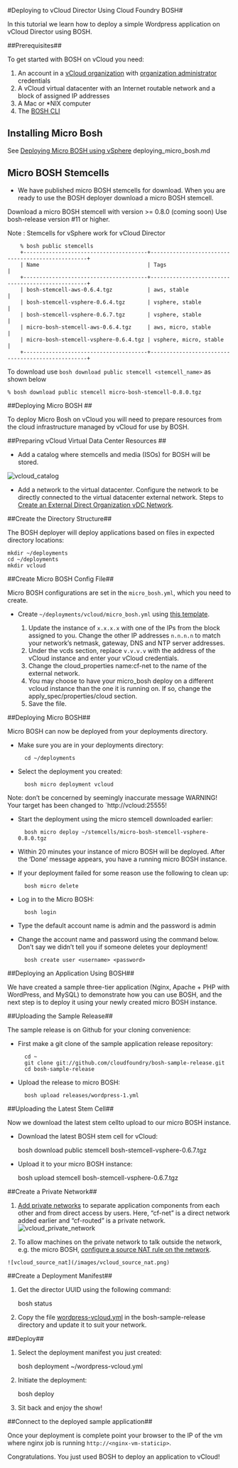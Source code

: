 #Deploying to vCloud Director Using Cloud Foundry BOSH#

In this tutorial we learn how to deploy a simple Wordpress application on vCloud
Director using BOSH.

##Prerequisites##

To get started with BOSH on vCloud you need:

1. An account in a [vCloud organization](http://pubs.vmware.com/vcd-51/topic/com.vmware.vcloud.users.doc_51/GUID-B2D21D95-B37F-4339-9887-F7788D397FD8.html) with [organization administrator](http://pubs.vmware.com/vcd-51/topic/com.vmware.vcloud.users.doc_51/GUID-5B60A9C0-612A-4A3A-9ECE-694C40272505.html) credentials
2. A vCloud virtual datacenter with an Internet routable network and a block of assigned IP addresses
3. A Mac or *NIX computer
4. The [BOSH CLI](http://docs.cloudfoundry.com/docs/running/bosh/setup/index.html)

## Installing Micro Bosh

See [Deploying Micro BOSH using vSphere](../vsphere/deploying_micro_bosh.html)
deploying_micro_bosh.md
## Micro BOSH Stemcells ##

+ We have published micro BOSH stemcells for download. When you are ready to use
the BOSH deployer download a micro BOSH stemcell.

Download a micro BOSH stemcell with version >= 0.8.0 (coming soon)  Use bosh-release version #11 or higher.

Note :  Stemcells for vSphere work for vCloud Director


		% bosh public stemcells
		+---------------------------------------+--------------------------------------------------+
		| Name 	                                | Tags                                             |
		+---------------------------------------+--------------------------------------------------+
		| bosh-stemcell-aws-0.6.4.tgz           | aws, stable                                      |
		| bosh-stemcell-vsphere-0.6.4.tgz       | vsphere, stable                                  |
		| bosh-stemcell-vsphere-0.6.7.tgz       | vsphere, stable                                  |
		| micro-bosh-stemcell-aws-0.6.4.tgz     | aws, micro, stable                               |
		| micro-bosh-stemcell-vsphere-0.6.4.tgz	| vsphere, micro, stable                           |
		+---------------------------------------+--------------------------------------------------+

To download use `bosh download public stemcell <stemcell_name>` as shown below

	% bosh download public stemcell micro-bosh-stemcell-0.8.0.tgz

##Deploying Micro BOSH ##

To deploy Micro Bosh on vCloud you will need to prepare resources from the cloud infrastructure managed by vCloud for use by BOSH.

##Preparing vCloud Virtual Data Center Resources ##

+ Add a catalog where stemcells and media (ISOs) for BOSH will be stored.

![vcloud_catalog](/images/vcloud_catalog.png)

+ Add a network to the virtual datacenter. Configure the network to be directly connected to the virtual datacenter external network.  Steps to [Create an External Direct Organization vDC Network](http://pubs.vmware.com/vcd-51/topic/com.vmware.vcloud.admin.doc_51/GUID-E8A80C28-6C16-4E83-828C-0510DA3B00F8.html).

##Create the Directory Structure##

The BOSH deployer will deploy applications based on files in expected directory locations:

	mkdir ~/deployments
	cd ~/deployments
	mkdir vcloud

##Create Micro BOSH Config File##

Micro BOSH configurations are set in the `micro_bosh.yml`, which you need to create.

+ Create `~/deployments/vcloud/micro_bosh.yml` using [this template](micro_bosh-vcloud.yml).

   1. Update the instance of `x.x.x.x` with one of the IPs from the block assigned to you. Change the other IP addresses `n.n.n.n`  to match your network’s netmask, gateway, DNS and NTP server addresses.
   2. Under the vcds section, replace `v.v.v.v` with the address of the vCloud instance and enter your vCloud credentials.
   3. Change the cloud_properties name:cf-net to the name of the external network.
   4. You may choose to have your micro\_bosh deploy on a different vcloud instance than the one it is running on. If so, change the apply\_spec/properties/cloud section.
   5. Save the file.

##Deploying Micro BOSH##

Micro BOSH can now be deployed from your deployments directory.

+ Make sure you are in your deployments directory:

		cd ~/deployments

+ Select the deployment you created:

		bosh micro deployment vcloud

Note: don’t be concerned by seemingly inaccurate message WARNING! Your target has been changed to `http://vcloud:25555!

+ Start the deployment using the micro stemcell downloaded earlier:

		bosh micro deploy ~/stemcells/micro-bosh-stemcell-vsphere-0.8.0.tgz

+ Within 20 minutes your instance of micro BOSH will be deployed. After the ‘Done’ message appears, you have a running micro BOSH instance.

+ If your deployment failed for some reason use the following to clean up:

		bosh micro delete

+ Log in to the Micro BOSH:

		bosh login

+ Type the default account name is admin and the password is admin
+ Change the account name and password using the command below. Don’t say we didn’t tell you if someone deletes your deployment!

		bosh create user <username> <password>

##Deploying an Application Using BOSH##

We have created a sample three-tier application (Nginx, Apache + PHP with WordPress, and MySQL) to demonstrate how you can use BOSH, and the next step is to deploy it using your newly created micro BOSH instance.

##Uploading the Sample Release##

The sample release is on Github for your cloning convenience:

+ First make a git clone of the sample application release repository:

		cd ~
		git clone git://github.com/cloudfoundry/bosh-sample-release.git
		cd bosh-sample-release

+ Upload the release to micro BOSH:

		bosh upload releases/wordpress-1.yml

##Uploading the Latest Stem Cell##

Now we download the latest stem cellto upload to our micro BOSH instance.

   * Download the latest BOSH stem cell for vCloud:

		bosh download public stemcell bosh-stemcell-vsphere-0.6.7.tgz

   * Upload it to your micro BOSH instance:

		bosh upload stemcell bosh-stemcell-vsphere-0.6.7.tgz

##Create a Private Network##

   1. [Add private networks](http://pubs.vmware.com/vcd-51/index.jsp?topic=%2Fcom.vmware.vcloud.admin.doc_51%2FGUID-6E69AF88-31E0-4DD8-A79E-E8E4B6F68878.html) to separate application components from each other and from direct access by users. Here, “cf-net” is a direct network added earlier and “cf-routed” is a private network.
	![vcloud_private_network](/images/vcloud_private_network.png)

   1. To allow machines on the private network to talk outside the network, e.g. the micro BOSH, [configure a source NAT rule on the network](http://www.google.com/url?q=http%3A%2F%2Fpubs.vmware.com%2Fvcd-51%2Findex.jsp%3Ftopic%3D%252Fcom.vmware.vcloud.admin.doc_51%252FGUID-464E27A8-3238-4553-ABCF-77808D3A510D.html&sa=D&sntz=1&usg=AFQjCNGXS8KPBo_PsbMblK3bh835u_FFmg).

	![vcloud_source_nat](/images/vcloud_source_nat.png)

##Create a Deployment Manifest##

   1. Get the director UUID using the following command:

		bosh status

   2. Copy the file [wordpress-vcloud.yml](wordpress-vcloud.yml) in the bosh-sample-release directory and update it to suit your network.


##Deploy##

   1. Select the deployment manifest you just created:

		bosh deployment ~/wordpress-vcloud.yml

   1. Initiate the deployment:

		bosh deploy

   1. Sit back and enjoy the show!

##Connect to the deployed sample application##

Once your deployment is complete point your browser to the IP of the vm where nginx job is running `http://<nginx-vm-staticip>`.

Congratulations. You just used BOSH to deploy an application to vCloud!
